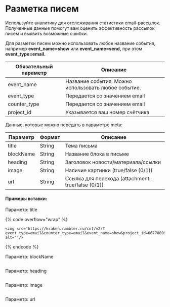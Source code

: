 # Разметка писем

Используйте аналитику для отслеживания статистики email-рассылок. Полученные данные помогут вам оценить эффективность рассылок писем и выявить возможные ошибки.

Для разметки писем можно использовать любое название события, например **event\_name=show** или **event\_name=send,** при этом **event\_type=email.**&#x20;

| Обязательный параметр | Описание                                            |
| --------------------- | --------------------------------------------------- |
| event\_name           | Название события. Можно использовать любое событие. |
| event\_type           | Передается со значением email                       |
| сounter\_type         | Передается со значением email                       |
| project\_id           | Указывается ваш номер счётчика                      |

Данные, которые можно передать в параметре meta:

| Параметр  | Формат | Описание                                           |
| --------- | ------ | -------------------------------------------------- |
| title     | String | Тема письма                                        |
| blockName | String | Название блока в письме                            |
| heading   | String | Заголовок новости/материала/ссылки                 |
| image     | String | Наличие картинки (true/false (0/1))                |
| url       | String | Ссылка для перехода (attachment: true/false (0/1)) |

#### Примеры вставки:

Параметр: title

{% code overflow="wrap" %}
```
<img src='https://kraken.rambler.ru/cnt/v2/?event_type=email&counter_type=email&event_name=show&project_id=66778899&meta=%7B%22title%22%3A%22test_email%22%7D' alt=''/>
```
{% endcode %}

Параметр: blockName

```
```

Параметр: heading

```
```

Параметр: image

```
```

Параметр: url

```
```

